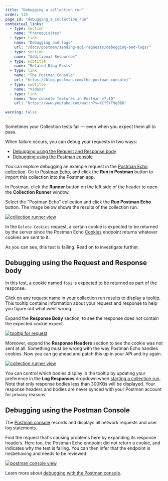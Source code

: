 ```yaml
---
title: "Debugging a collection run"
order: 118
page_id: "debugging_a_collection_run"
contextual_links:
  - type: section
    name: "Prerequisites"
  - type: link
    name: "Debugging and logs"
    url: "/docs/postman/sending-api-requests/debugging-and-logs/"
  - type: section
    name: "Additional Resources"
  - type: subtitle
    name: "Related Blog Posts"
  - type: link
    name: "The Postman Console"
    url: "https://blog.postman.com/the-postman-console/"
  - type: subtitle
    name: "Videos"
  - type: link
    name: "New console features in Postman v7.10"
    url: "https://www.youtube.com/watch?v=XCfSYT9g0BU"

warning: false
---
```


Sometimes your Collection tests fail — even when you expect them all to pass.

When failure occurs, you can debug your requests in two ways:

- [Debugging using the Request and Response body](#debugging-using-the-request-and-response-body)
- [Debugging using the Postman console](#debugging-using-the-postman-console)

You can explore debugging an example request in the [Postman Echo collection](https://docs.postman-echo.com/). Go to [Postman Echo](https://docs.postman-echo.com/), and click the **Run in Postman** button to import this collection into the Postman app.

In Postman, click the **Runner** button on the left side of the header to open the **Collection Runner** window.

Select the "Postman Echo" collection and click the **Run Postman Echo** button. The image below shows the results of the collection run.

[![collection runner view](https://assets.postman.com/postman-docs/58531976.png)](https://assets.postman.com/postman-docs/58531976.png)

In the `Delete Cookies` request, a certain cookie is expected to be returned by the server since the Postman Echo [Cookies](https://docs.postman-echo.com/#37368024-f6a8-0f70-85fc-7e876cde9e33) endpoint returns whatever cookies are sent to it.

As you can see, this test is failing. Read on to investigate further.

## Debugging using the Request and Response body

In this test, a cookie named `foo1` is expected to be returned as part of the response.

Click on any request name in your collection run results to display a tooltip. This tooltip contains information about your request and response to help you figure out what went wrong.

Expand the **Response Body** section, to see the response does not contain the expected cookie expect.

[![tooltip for request](https://assets.postman.com/postman-docs/58532000.png)](https://assets.postman.com/postman-docs/58532000.png)

Moreover, expand the **Response Headers** section to see the cookie was not sent at all. Something must be wrong with the way Postman Echo handles cookies. Now you can go ahead and patch this up in your API and try again.

[![collection runner view](https://assets.postman.com/postman-docs/58532254.png)](https://assets.postman.com/postman-docs/58532254.png)

You can control which bodies display in the tooltip by updating your preference in the **Log Responses** dropdown when [starting a collection run](/docs/postman/collection-runs/starting-a-collection-run/). Note that only response bodies less than 300KBs will be displayed. Your response headers and bodies are never synced with your Postman account for privacy reasons.

## Debugging using the Postman Console

The [Postman console](/docs/postman/sending-api-requests/debugging-and-logs/) records and displays all network requests and user log statements.

Find the request that's causing problems here by expanding its response headers. Here too, the Postman Echo endpoint did not return a cookie, and indicates why the test is failing. You can then infer that the endpoint is misbehaving and needs to be reviewed.

[![postman console view](https://assets.postman.com/postman-docs/58532402.png)](https://assets.postman.com/postman-docs/58532402.png)

Learn more about [debugging with the Postman console](/docs/postman/sending-api-requests/debugging-and-logs/).
